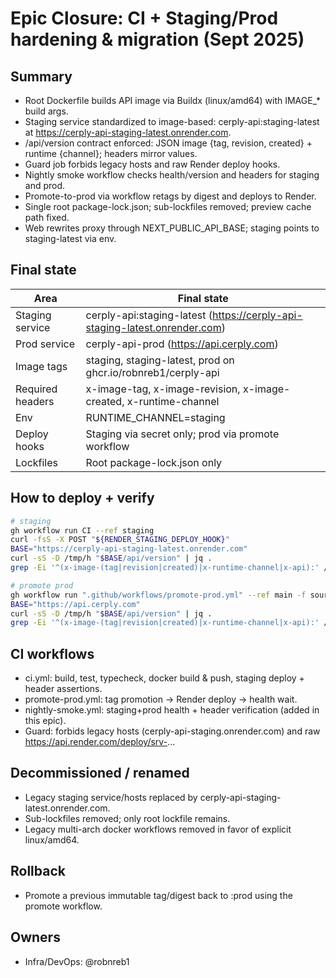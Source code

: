 # Epic Closure: CI + Staging/Prod hardening & migration (Sept 2025)

## Summary
- Root Dockerfile builds API image via Buildx (linux/amd64) with IMAGE_* build args.
- Staging service standardized to image-based: cerply-api:staging-latest at https://cerply-api-staging-latest.onrender.com.
- /api/version contract enforced: JSON image {tag, revision, created} + runtime {channel}; headers mirror values.
- Guard job forbids legacy hosts and raw Render deploy hooks.
- Nightly smoke workflow checks health/version and headers for staging and prod.
- Promote-to-prod via workflow retags by digest and deploys to Render.
- Single root package-lock.json; sub-lockfiles removed; preview cache path fixed.
- Web rewrites proxy through NEXT_PUBLIC_API_BASE; staging points to staging-latest via env.

## Final state

| Area             | Final state                                                                 |
|------------------|------------------------------------------------------------------------------|
| Staging service  | cerply-api:staging-latest (https://cerply-api-staging-latest.onrender.com)  |
| Prod service     | cerply-api-prod (https://api.cerply.com)                                     |
| Image tags       | staging, staging-latest, prod on ghcr.io/robnreb1/cerply-api                 |
| Required headers | x-image-tag, x-image-revision, x-image-created, x-runtime-channel            |
| Env              | RUNTIME_CHANNEL=staging|prod                                                 |
| Deploy hooks     | Staging via secret only; prod via promote workflow                           |
| Lockfiles        | Root package-lock.json only                                                  |

## How to deploy + verify

```bash
# staging
gh workflow run CI --ref staging
curl -fsS -X POST "${RENDER_STAGING_DEPLOY_HOOK}"
BASE="https://cerply-api-staging-latest.onrender.com"
curl -sS -D /tmp/h "$BASE/api/version" | jq .
grep -Ei '^(x-image-(tag|revision|created)|x-runtime-channel|x-api):' /tmp/h

# promote prod
gh workflow run ".github/workflows/promote-prod.yml" --ref main -f source_tag=staging-latest
BASE="https://api.cerply.com"
curl -sS -D /tmp/h "$BASE/api/version" | jq .
grep -Ei '^(x-image-(tag|revision|created)|x-runtime-channel|x-api):' /tmp/h
```

## CI workflows
- ci.yml: build, test, typecheck, docker build & push, staging deploy + header assertions.
- promote-prod.yml: tag promotion → Render deploy → health wait.
- nightly-smoke.yml: staging+prod health + header verification (added in this epic).
- Guard: forbids legacy hosts (cerply-api-staging.onrender.com) and raw https://api.render.com/deploy/srv-...

## Decommissioned / renamed
- Legacy staging service/hosts replaced by cerply-api-staging-latest.onrender.com.
- Sub-lockfiles removed; only root lockfile remains.
- Legacy multi-arch docker workflows removed in favor of explicit linux/amd64.

## Rollback
- Promote a previous immutable tag/digest back to :prod using the promote workflow.

## Owners
- Infra/DevOps: @robnreb1

